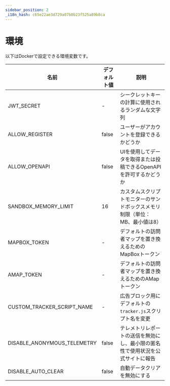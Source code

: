 ```yaml
---
sidebar_position: 2
_i18n_hash: c65e22ae3d729a07b0b23f525a89b8ca
---
```

# 環境

以下はDockerで設定できる環境変数です。

| 名前 | デフォルト値 | 説明 |
| ---- | ---- | ----- |
| JWT_SECRET | - | シークレットキーの計算に使用されるランダムな文字列 |
| ALLOW_REGISTER | false | ユーザーがアカウントを登録できるかどうか |
| ALLOW_OPENAPI | false | UIを使用してデータを取得または投稿できるOpenAPIを許可するかどうか |
| SANDBOX_MEMORY_LIMIT | 16 | カスタムスクリプトモニターのサンドボックスメモリ制限（単位：MB、最小値は8） |
| MAPBOX_TOKEN | - | デフォルトの訪問者マップを置き換えるためのMapBoxトークン |
| AMAP_TOKEN | - | デフォルトの訪問者マップを置き換えるためのAMapトークン |
| CUSTOM_TRACKER_SCRIPT_NAME | - | 広告ブロック用にデフォルトの`tracker.js`スクリプト名を変更 |
| DISABLE_ANONYMOUS_TELEMETRY | false | テレメトリレポートの送信を無効にし、最小限の匿名性で使用状況を公式サイトに報告 |
| DISABLE_AUTO_CLEAR | false | 自動データクリアを無効にする |

